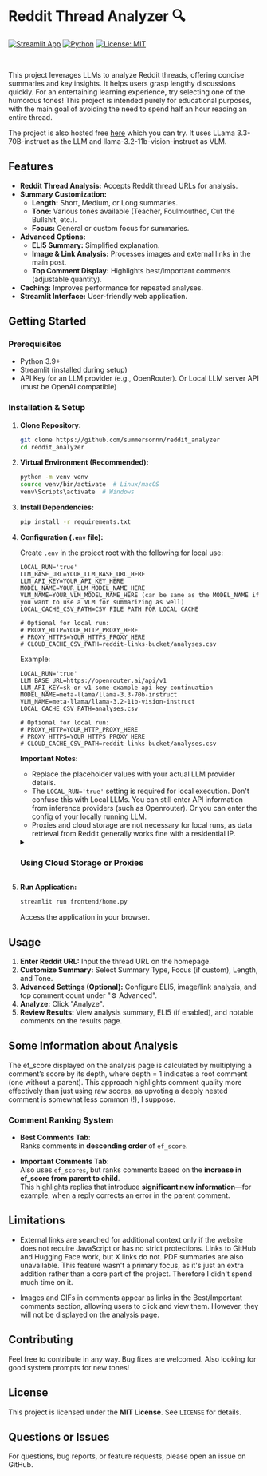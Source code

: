 # Reddit Thread Analyzer 🔍

[![Streamlit App](https://img.shields.io/badge/Streamlit-App-orange?style=flat-square&logo=streamlit)](https://streamlit.io/)
[![Python](https://img.shields.io/badge/Python-3.9+-blue?style=flat-square&logo=python&logoColor=white)](https://www.python.org/)
[![License: MIT](https://img.shields.io/badge/License-MIT-yellow.svg?style=flat-square)](https://opensource.org/licenses/MIT)

<br />

This project leverages LLMs to analyze Reddit threads, offering concise summaries and key insights. It helps users grasp lengthy discussions quickly. For an entertaining learning experience, try selecting one of the humorous tones! This project is intended purely for educational purposes, with the main goal of avoiding the need to spend half an hour reading an entire thread.

The project is also hosted free [here](https://reddit-thread-analyzer.streamlit.app) which you can try. It uses LLama 3.3-70B-instruct as the LLM and llama-3.2-11b-vision-instruct as VLM.

## Features

*   **Reddit Thread Analysis:**  Accepts Reddit thread URLs for analysis.
*   **Summary Customization:**
    *   **Length:** Short, Medium, or Long summaries.
    *   **Tone:**  Various tones available (Teacher, Foulmouthed, Cut the Bullshit, etc.).
    *   **Focus:** General or custom focus for summaries.
*   **Advanced Options:**
    *   **ELI5 Summary:**  Simplified explanation.
    *   **Image & Link Analysis:**  Processes images and external links in the main post.
    *   **Top Comment Display:**  Highlights best/important comments (adjustable quantity).
*   **Caching:**  Improves performance for repeated analyses.
*   **Streamlit Interface:**  User-friendly web application.

## Getting Started

### Prerequisites

*   Python 3.9+
*   Streamlit (installed during setup)
*   API Key for an LLM provider (e.g., OpenRouter). Or Local LLM server API (must be OpenAI compatible)

### Installation & Setup

1.  **Clone Repository:**

    ```bash
    git clone https://github.com/summersonnn/reddit_analyzer
    cd reddit_analyzer
    ```

2.  **Virtual Environment (Recommended):**

    ```bash
    python -m venv venv
    source venv/bin/activate  # Linux/macOS
    venv\Scripts\activate  # Windows
    ```

3.  **Install Dependencies:**

    ```bash
    pip install -r requirements.txt
    ```

4.  **Configuration (`.env` file):**

    Create `.env` in the project root with the following for local use:

    ```env
    LOCAL_RUN='true'
    LLM_BASE_URL=YOUR_LLM_BASE_URL_HERE
    LLM_API_KEY=YOUR_API_KEY_HERE
    MODEL_NAME=YOUR_LLM_MODEL_NAME_HERE
    VLM_NAME=YOUR_VLM_MODEL_NAME_HERE (can be same as the MODEL_NAME if you want to use a VLM for summarizing as well)
    LOCAL_CACHE_CSV_PATH=CSV FILE PATH FOR LOCAL CACHE

    # Optional for local run:
    # PROXY_HTTP=YOUR_HTTP_PROXY_HERE
    # PROXY_HTTPS=YOUR_HTTPS_PROXY_HERE
    # CLOUD_CACHE_CSV_PATH=reddit-links-bucket/analyses.csv
    ```

    Example:
    ```env
    LOCAL_RUN='true'
    LLM_BASE_URL=https://openrouter.ai/api/v1
    LLM_API_KEY=sk-or-v1-some-example-api-key-continuation
    MODEL_NAME=meta-llama/llama-3.3-70b-instruct
    VLM_NAME=meta-llama/llama-3.2-11b-vision-instruct
    LOCAL_CACHE_CSV_PATH=analyses.csv

    # Optional for local run:
    # PROXY_HTTP=YOUR_HTTP_PROXY_HERE
    # PROXY_HTTPS=YOUR_HTTPS_PROXY_HERE
    # CLOUD_CACHE_CSV_PATH=reddit-links-bucket/analyses.csv
    ```



    **Important Notes:**  
    - Replace the placeholder values with your actual LLM provider details.  
    - The `LOCAL_RUN='true'` setting is required for local execution. Don't confuse this with Local LLMs. You can still enter API information from inference providers (such as Openrouter). Or you can enter the config of your locally running LLM.
    - Proxies and cloud storage are not necessary for local runs, as data retrieval from Reddit generally works fine with a residential IP.  

    <details>
    <summary><h3><b>Using Cloud Storage or Proxies</b></h3></summary>

    If you ever need to set `LOCAL_RUN='false'` (for example, to use a proxy or store cached data in an S3 bucket), you'll also need to create a `secrets.toml` file inside the `.streamlit` directory in the project root. This file should contain your AWS credentials:

    ```env
    AWS_ACCESS_KEY_ID = "YOUR_KEY_ID"
    AWS_SECRET_ACCESS_KEY = "YOUR_ACCESS_KEY"
    AWS_DEFAULT_REGION = "YOUR_REGION"

5.  **Run Application:**

    ```bash
    streamlit run frontend/home.py
    ```

    Access the application in your browser.

## Usage

1.  **Enter Reddit URL:** Input the thread URL on the homepage.
2.  **Customize Summary:** Select Summary Type, Focus (if custom), Length, and Tone.
3.  **Advanced Settings (Optional):** Configure ELI5, image/link analysis, and top comment count under "⚙️ Advanced".
4.  **Analyze:** Click "Analyze".
5.  **Review Results:**  View analysis summary, ELI5 (if enabled), and notable comments on the results page.


## Some Information about Analysis

The ef_score displayed on the analysis page is calculated by multiplying a comment’s score by its depth, where depth = 1 indicates a root comment (one without a parent). This approach highlights comment quality more effectively than just using raw scores, as upvoting a deeply nested comment is somewhat less common (!), I suppose.

### Comment Ranking System  

- **Best Comments Tab**:  
  Ranks comments in **descending order** of `ef_score`.  

- **Important Comments Tab**:  
  Also uses `ef_scores`, but ranks comments based on the **increase in ef_score from parent to child**.  
  This highlights replies that introduce **significant new information**—for example, when a reply corrects an error in the parent comment.  


## Limitations 
- External links are searched for additional context only if the website does not require JavaScript or has no strict protections. Links to GitHub and Hugging Face work, but X links do not. PDF summaries are also unavailable. This feature wasn't a primary focus, as it's just an extra addition rather than a core part of the project. Therefore I didn't spend much time on it.

- Images and GIFs in comments appear as links in the Best/Important comments section, allowing users to click and view them. However, they will not be displayed on the analysis page.

## Contributing

Feel free to contribute in any way. Bug fixes are welcomed.
Also looking for good system prompts for new tones!

## License

This project is licensed under the **MIT License**. See `LICENSE` for details.

## Questions or Issues

For questions, bug reports, or feature requests, please open an issue on GitHub.

